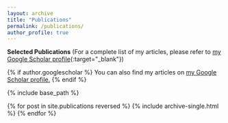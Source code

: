 ```yaml
---
layout: archive
title: "Publications"
permalink: /publications/
author_profile: true
---
```


<b>Selected Publications</b> (For a complete list of my articles, please refer to [my Google Scholar profile](https://scholar.google.com/citations?user=EfzlIqkAAAAJ&hl=en&oi=ao){:target="\_blank"})

{% if author.googlescholar %}
  You can also find my articles on <u><a href="{{author.googlescholar}}">my Google Scholar profile</a>.</u>
{% endif %}

{% include base_path %}

{% for post in site.publications reversed %}
  {% include archive-single.html %}
{% endfor %}

